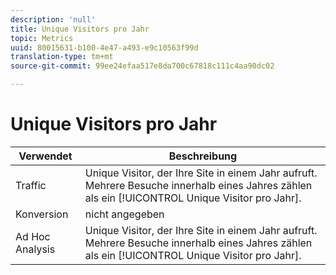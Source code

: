 ```yaml
---
description: 'null'
title: Unique Visitors pro Jahr
topic: Metrics
uuid: 80015631-b100-4e47-a493-e9c10563f99d
translation-type: tm+mt
source-git-commit: 99ee24efaa517e8da700c67818c111c4aa90dc02

---
```



# Unique Visitors pro Jahr

| Verwendet | Beschreibung |
|---|---|
| Traffic | Unique Visitor, der Ihre Site in einem Jahr aufruft. Mehrere Besuche innerhalb eines Jahres zählen als ein [!UICONTROL Unique Visitor pro Jahr]. |
| Konversion | nicht angegeben |
| Ad Hoc Analysis | Unique Visitor, der Ihre Site in einem Jahr aufruft. Mehrere Besuche innerhalb eines Jahres zählen als ein [!UICONTROL Unique Visitor pro Jahr]. |

